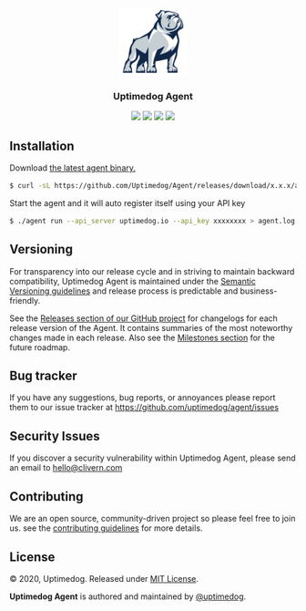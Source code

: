 <p align="center">
    <img alt="Agent Logo" src="/assets/logo.png" height="120" />
    <h3 align="center">Uptimedog Agent</h3>
    <p align="center">
        <a href="https://travis-ci.com/Uptimedog/Agent"><img src="https://travis-ci.com/Uptimedog/Agent.svg?branch=master"></a>
        <a href="https://github.com/Uptimedog/Agent/releases"><img src="https://img.shields.io/badge/Version-0.0.3-red.svg"></a>
        <a href="https://goreportcard.com/report/github.com/Uptimedog/Agent"><img src="https://goreportcard.com/badge/github.com/Uptimedog/Agent?v=0.0.1"></a>
        <a href="https://github.com/Uptimedog/Agent/blob/master/LICENSE"><img src="https://img.shields.io/badge/LICENSE-MIT-orange.svg"></a>
    </p>
</p>


## Installation

Download [the latest agent binary.](https://github.com/Uptimedog/Agent/releases)

```zsh
$ curl -sL https://github.com/Uptimedog/Agent/releases/download/x.x.x/agent_x.x.x_OS.tar.gz | tar xz
```

Start the agent and it will auto register itself using your API key

```zsh
$ ./agent run --api_server uptimedog.io --api_key xxxxxxxx > agent.log
```


## Versioning

For transparency into our release cycle and in striving to maintain backward compatibility, Uptimedog Agent is maintained under the [Semantic Versioning guidelines](https://semver.org/) and release process is predictable and business-friendly.

See the [Releases section of our GitHub project](https://github.com/uptimedog/agent/releases) for changelogs for each release version of the Agent. It contains summaries of the most noteworthy changes made in each release. Also see the [Milestones section](https://github.com/uptimedog/agent/milestones) for the future roadmap.


## Bug tracker

If you have any suggestions, bug reports, or annoyances please report them to our issue tracker at https://github.com/uptimedog/agent/issues


## Security Issues

If you discover a security vulnerability within Uptimedog Agent, please send an email to [hello@clivern.com](mailto:hello@clivern.com)


## Contributing

We are an open source, community-driven project so please feel free to join us. see the [contributing guidelines](CONTRIBUTING.md) for more details.


## License

© 2020, Uptimedog. Released under [MIT License](https://opensource.org/licenses/mit-license.php).

**Uptimedog Agent** is authored and maintained by [@uptimedog](https://github.com/uptimedog).
